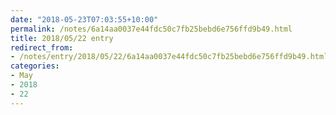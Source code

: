 ```yaml
---
date: "2018-05-23T07:03:55+10:00"
permalink: /notes/6a14aa0037e44fdc50c7fb25bebd6e756ffd9b49.html
title: 2018/05/22 entry
redirect_from:
- /notes/entry/2018/05/22/6a14aa0037e44fdc50c7fb25bebd6e756ffd9b49.html
categories:
- May
- 2018
- 22
---
```

